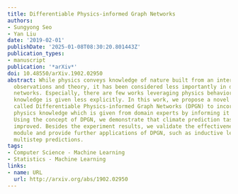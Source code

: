 ```yaml
---
title: Differentiable Physics-informed Graph Networks
authors:
- Sungyong Seo
- Yan Liu
date: '2019-02-01'
publishDate: '2025-01-08T08:30:20.801443Z'
publication_types:
- manuscript
publication: '*arXiv*'
doi: 10.48550/arXiv.1902.02950
abstract: While physics conveys knowledge of nature built from an interplay between
  observations and theory, it has been considered less importantly in deep neural
  networks. Especially, there are few works leveraging physics behaviors when the
  knowledge is given less explicitly. In this work, we propose a novel architecture
  called Differentiable Physics-informed Graph Networks (DPGN) to incorporate implicit
  physics knowledge which is given from domain experts by informing it in latent space.
  Using the concept of DPGN, we demonstrate that climate prediction tasks are significantly
  improved. Besides the experiment results, we validate the effectiveness of the proposed
  module and provide further applications of DPGN, such as inductive learning and
  multistep predictions.
tags:
- Computer Science - Machine Learning
- Statistics - Machine Learning
links:
- name: URL
  url: http://arxiv.org/abs/1902.02950
---
```


